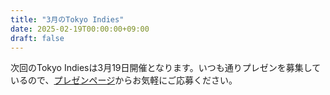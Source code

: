 ```yaml
---
title: "3月のTokyo Indies"
date: 2025-02-19T00:00:00+09:00
draft: false
---
```


次回のTokyo Indiesは3月19日開催となります。いつも通りプレゼンを募集しているので、[プレゼンページ](/present)からお気軽にご応募ください。